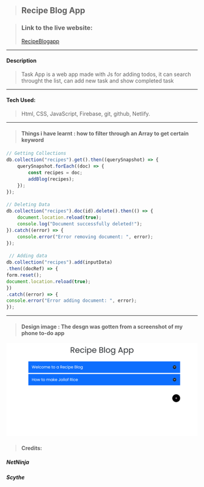 > ## Recipe Blog App


> ### Link to the live website:
>[RecipeBlogapp](https://devrecipeblogapp.netlify.app/ "taskapp live site")
___

#### Description 
>Task App is a web app made with Js for adding todos, it can search throught the list, can add new task and show completed task
____

#### Tech Used:
 >Html, CSS, JavaScript, Firebase, git, github, Netlify.
___

> #### Things i have learnt : how to filter through an Array to get certain keyword
```JavaScript
// Getting Collections
db.collection("recipes").get().then((querySnapshot) => {
    querySnapshot.forEach((doc) => {
        const recipes = doc;
        addBlog(recipes);
    });
});

// Deleting Data
db.collection("recipes").doc(id).delete().then(() => {
    document.location.reload(true);
    console.log("Document successfully deleted!");
}).catch((error) => {
    console.error("Error removing document: ", error);
});

 // Adding data
db.collection("recipes").add(inputData)
.then((docRef) => {
form.reset();
document.location.reload(true);
})
.catch((error) => {
console.error("Error adding document: ", error);
});
```
---



>#### Design image : The desgn was gotten from a screenshot of my phone to-do app
![Recipe Blog SS](SS.png "Design")

> #### Credits: 
##### NetNinja
##### Scythe